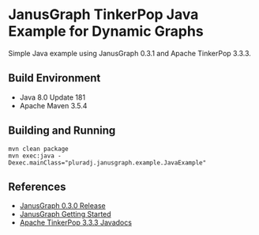 # JanusGraph TinkerPop Java Example for Dynamic Graphs

Simple Java example using JanusGraph 0.3.1 and Apache TinkerPop 3.3.3.

## Build Environment

* Java 8.0 Update 181
* Apache Maven 3.5.4

## Building and Running

```
mvn clean package
mvn exec:java -Dexec.mainClass="pluradj.janusgraph.example.JavaExample"
```

## References

* [JanusGraph 0.3.0 Release](https://github.com/JanusGraph/janusgraph/releases/tag/v0.3.0)
* [JanusGraph Getting Started](https://docs.janusgraph.org/0.3.0/getting-started.html)
* [Apache TinkerPop 3.3.3 Javadocs](https://tinkerpop.apache.org/javadocs/3.3.3/full/)
